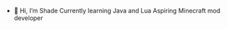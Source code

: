 - 👋 Hi, I’m Shade
Currently learning Java and Lua
Aspiring Minecraft mod developer

<!---
ShadeVH/ShadeVH is a ✨ special ✨ repository because its `README.md` (this file) appears on your GitHub profile.
You can click the Preview link to take a look at your changes.
--->
